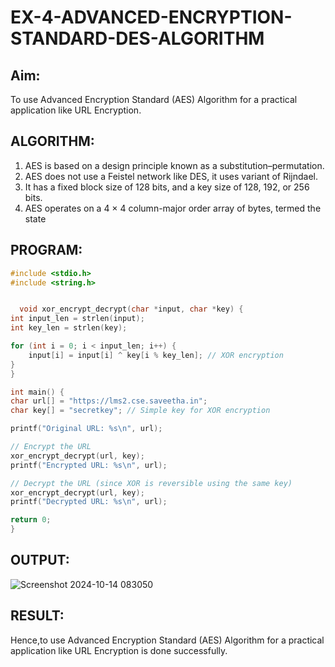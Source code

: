 # EX-4-ADVANCED-ENCRYPTION-STANDARD-DES-ALGORITHM

## Aim:
  To use Advanced Encryption Standard (AES) Algorithm for a practical application like URL Encryption.

## ALGORITHM: 
  1. AES is based on a design principle known as a substitution–permutation. 
  2. AES does not use a Feistel network like DES, it uses variant of Rijndael. 
  3. It has a fixed block size of 128 bits, and a key size of 128, 192, or 256 bits. 
  4. AES operates on a 4 × 4 column-major order array of bytes, termed the state

## PROGRAM: 

```C
#include <stdio.h>
#include <string.h>


  void xor_encrypt_decrypt(char *input, char *key) {
int input_len = strlen(input);
int key_len = strlen(key);

for (int i = 0; i < input_len; i++) {
    input[i] = input[i] ^ key[i % key_len]; // XOR encryption
}
}

int main() {
char url[] = "https://lms2.cse.saveetha.in";
char key[] = "secretkey"; // Simple key for XOR encryption

printf("Original URL: %s\n", url);

// Encrypt the URL
xor_encrypt_decrypt(url, key);
printf("Encrypted URL: %s\n", url);

// Decrypt the URL (since XOR is reversible using the same key)
xor_encrypt_decrypt(url, key);
printf("Decrypted URL: %s\n", url);

return 0;
}
```

## OUTPUT:

![Screenshot 2024-10-14 083050](https://github.com/user-attachments/assets/f5cecf76-6e49-42fd-b780-55f36e58e099)


## RESULT:
Hence,to use Advanced Encryption Standard (AES) Algorithm for a practical application like URL Encryption is done successfully.
